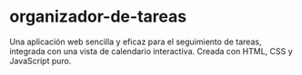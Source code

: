 # organizador-de-tareas
Una aplicación web sencilla y eficaz para el seguimiento de tareas, integrada con una vista de calendario interactiva. Creada con HTML, CSS y JavaScript puro.
